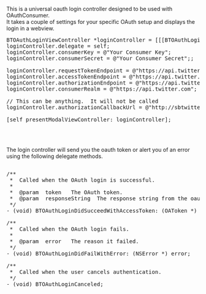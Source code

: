 This is a universal oauth login controller designed to be used with OAuthConsumer.<br /> 
It takes a couple of settings for your specific OAuth setup and displays the login in a webview.  


<pre>
BTOAuthLoginViewController *loginController = [[[BTOAuthLoginViewController alloc] init] autorelease];
loginController.delegate = self;
loginController.consumerKey = @"Your Consumer Key";
loginController.consumerSecret = @"Your Consumer Secret";;
    
loginController.requestTokenEndpoint = @"https://api.twitter.com/oauth/request_token";
loginController.accessTokenEndpoint = @"https://api.twitter.com/oauth/access_token";
loginController.authorizationEndpoint = @"https://api.twitter.com/oauth/authorize";
loginController.consumerRealm = @"https://api.twitter.com";

// This can be anything.  It will not be called
loginController.authorizationCallbackUrl = @"http://sbtwitter.com";

[self presentModalViewController: loginController];
</pre>

<br /><br />

The login controller will send you the oauth token or alert you of an error 
using the following delegate methods.

<pre>

/**
 *  Called when the OAuth login is successful.
 *
 *  @param  token   The OAuth token.
 *  @param  responseString  The response string from the oauth request. 
 */
- (void) BTOAuthLoginDidSucceedWithAccessToken: (OAToken *) token andResponseString: (NSString *) responseString;

/**
 *  Called when the OAuth login fails.
 *
 *  @param  error   The reason it failed.
 */
- (void) BTOAuthLoginDidFailWithError: (NSError *) error;

/**
 *  Called when the user cancels authentication.
 */
- (void) BTOAuthLoginCanceled;

</pre>
